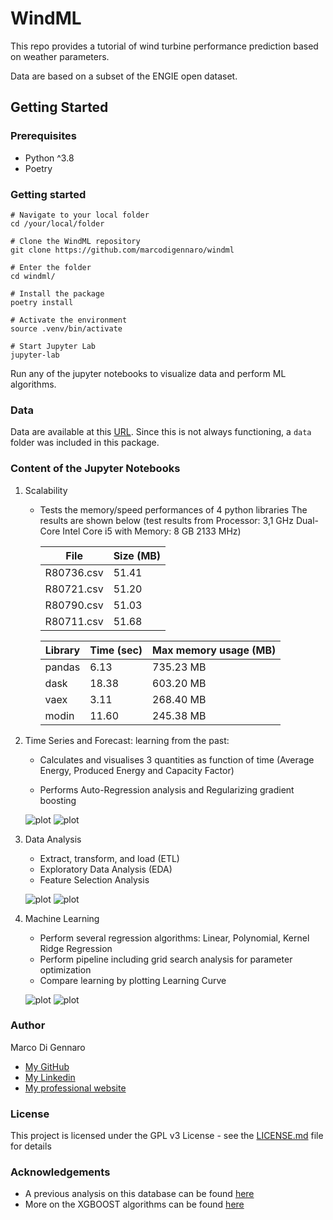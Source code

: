 # WindML

This repo provides a tutorial of wind turbine performance prediction based on weather parameters. 

Data are based on a subset of the ENGIE open dataset.

## Getting Started

### Prerequisites

- Python ^3.8
- Poetry 

### Getting started

```
# Navigate to your local folder
cd /your/local/folder

# Clone the WindML repository
git clone https://github.com/marcodigennaro/windml  

# Enter the folder
cd windml/

# Install the package
poetry install

# Activate the environment
source .venv/bin/activate

# Start Jupyter Lab
jupyter-lab  
```

Run any of the jupyter notebooks to visualize data and perform ML algorithms.

### Data

Data are available at this [URL](https://opendata-renewables.engie.com/pages/home/).
Since this is not always functioning, a `data` folder was included in this package.

### Content of the Jupyter Notebooks

  1. Scalability

     - Tests the memory/speed performances of 4 python libraries
          The results are shown below (test results from Processor: 3,1 GHz Dual-Core Intel Core i5 with Memory: 8 GB 2133 MHz)
          
          | File       | Size (MB) |
          |------------|-----------|
          | R80736.csv | 51.41     |
          | R80721.csv | 51.20     |
          | R80790.csv | 51.03     |
          | R80711.csv | 51.68     |
          
          | Library | Time (sec) | Max memory usage (MB) |
          |---------|------------|-----------------------|
          | pandas  | 6.13       | 735.23 MB             |
          | dask    | 18.38      | 603.20 MB             |
          | vaex    | 3.11       | 268.40 MB             |
          | modin   | 11.60      | 245.38 MB             |
                    
  2. Time Series and Forecast: learning from the past:
     
     - Calculates and visualises 3 quantities as function of time (Average Energy, Produced Energy and Capacity Factor)
     
     - Performs Auto-Regression analysis and Regularizing gradient boosting 

     ![plot](https://github.com/marcodigennaro/windml/blob/main/images/time_evolution_P_avg.jpeg)
     ![plot](https://github.com/marcodigennaro/windml/blob/main/images/monthly_evolution_P_avg.jpeg)
          
  3. Data Analysis

     - Extract, transform, and load (ETL) 
     - Exploratory Data Analysis (EDA) 
     - Feature Selection Analysis

     ![plot](https://github.com/marcodigennaro/windml/blob/main/images/windrose.jpeg)
     ![plot](https://github.com/marcodigennaro/windml/blob/main/images/heatmap.jpeg)
     

  4. Machine Learning

     - Perform several regression algorithms: Linear, Polynomial, Kernel Ridge Regression
     - Perform pipeline including grid search analysis for parameter optimization
     - Compare learning by plotting Learning Curve

     ![plot](https://github.com/marcodigennaro/windml/blob/main/images/scatter_plot.jpeg)
     ![plot](https://github.com/marcodigennaro/windml/blob/main/images/learning_curve.jpeg)


### Author

Marco Di Gennaro 
- [My GitHub](https://github.com/marcodigennaro)
- [My Linkedin](https://www.linkedin.com/in/marcodig/)
- [My professional website](https://atomistic-modelling.com/)

### License

This project is licensed under the GPL v3 License - see the [LICENSE.md](https://github.com/marcodigennaro/WindML/blob/main/LICENSE.md) file for details
 
### Acknowledgements

- A previous analysis on this database can be found [here](https://github.com/matteobonanomi/dsnd-wind-farm?tab=readme-ov-file)
- More on the XGBOOST algorithms can be found [here](https://www.youtube.com/watch?v=vV12dGe_Fho&t=1143s)



